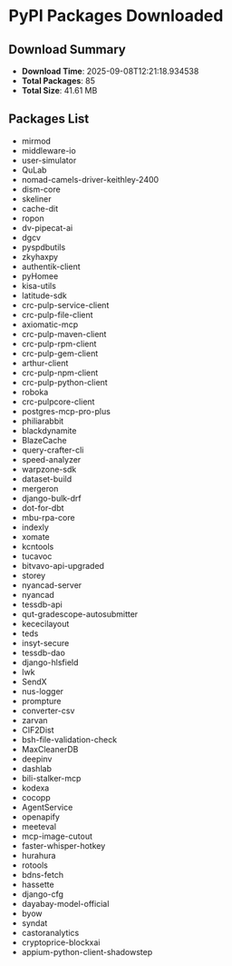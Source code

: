 # PyPI Packages Downloaded

## Download Summary
- **Download Time**: 2025-09-08T12:21:18.934538
- **Total Packages**: 85
- **Total Size**: 41.61 MB

## Packages List
- mirmod
- middleware-io
- user-simulator
- QuLab
- nomad-camels-driver-keithley-2400
- dism-core
- skeliner
- cache-dit
- ropon
- dv-pipecat-ai
- dgcv
- pyspdbutils
- zkyhaxpy
- authentik-client
- pyHomee
- kisa-utils
- latitude-sdk
- crc-pulp-service-client
- crc-pulp-file-client
- axiomatic-mcp
- crc-pulp-maven-client
- crc-pulp-rpm-client
- crc-pulp-gem-client
- arthur-client
- crc-pulp-npm-client
- crc-pulp-python-client
- roboka
- crc-pulpcore-client
- postgres-mcp-pro-plus
- philiarabbit
- blackdynamite
- BlazeCache
- query-crafter-cli
- speed-analyzer
- warpzone-sdk
- dataset-build
- mergeron
- django-bulk-drf
- dot-for-dbt
- mbu-rpa-core
- indexly
- xomate
- kcntools
- tucavoc
- bitvavo-api-upgraded
- storey
- nyancad-server
- nyancad
- tessdb-api
- qut-gradescope-autosubmitter
- kececilayout
- teds
- insyt-secure
- tessdb-dao
- django-hlsfield
- lwk
- SendX
- nus-logger
- prompture
- converter-csv
- zarvan
- CIF2Dist
- bsh-file-validation-check
- MaxCleanerDB
- deepinv
- dashlab
- bili-stalker-mcp
- kodexa
- cocopp
- AgentService
- openapify
- meeteval
- mcp-image-cutout
- faster-whisper-hotkey
- hurahura
- rotools
- bdns-fetch
- hassette
- django-cfg
- dayabay-model-official
- byow
- syndat
- castoranalytics
- cryptoprice-blockxai
- appium-python-client-shadowstep

